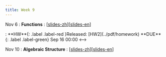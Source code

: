 ```yaml
---
title: Week 9
---
```


Nov 6
: **Functions**
  :  \[[slides-zh](../pdf/slides/0-overview.pdf)\]\[[slides-en](../pdf/slides/0-overview-en.pdf)\]
<!-->:  **HW**{: .label .label-red }Released: [HW2](../pdf/homework)  **DUE**{: .label .label-green} Sep 16  00:00
<-->

Nov 10
: **Algebraic Structure**
  :  \[[slides-zh](../pdf/slides/0-overview.pdf)\]\[[slides-en](../pdf/slides/0-overview-en.pdf)\]


  


